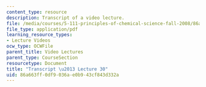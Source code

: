 ```yaml
---
content_type: resource
description: Transcript of a video lecture.
file: /media/courses/5-111-principles-of-chemical-science-fall-2008/86a663ff0df9036ae0b943cf843d332a_5-111F08-L30.pdf
file_type: application/pdf
learning_resource_types:
- Lecture Videos
ocw_type: OCWFile
parent_title: Video Lectures
parent_type: CourseSection
resourcetype: Document
title: "Transcript \u2013 Lecture 30"
uid: 86a663ff-0df9-036a-e0b9-43cf843d332a
---
```


